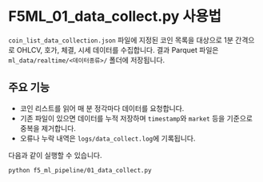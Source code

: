 # F5ML_01_data_collect.py 사용법

`coin_list_data_collection.json` 파일에 지정된 코인 목록을 대상으로 1분 간격으로
OHLCV, 호가, 체결, 시세 데이터를 수집합니다. 결과 Parquet 파일은
`ml_data/realtime/<데이터종류>/` 폴더에 저장됩니다.

## 주요 기능
- 코인 리스트를 읽어 매 분 정각마다 데이터를 요청합니다.
- 기존 파일이 있으면 데이터를 누적 저장하며 `timestamp`와 `market` 등을 기준으로
  중복을 제거합니다.
- 오류나 누락 내역은 `logs/data_collect.log`에 기록됩니다.

다음과 같이 실행할 수 있습니다.
```bash
python f5_ml_pipeline/01_data_collect.py
```
